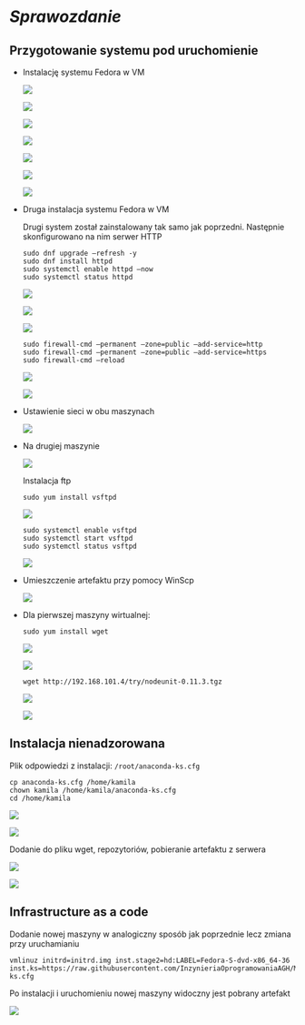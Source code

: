 # ***Sprawozdanie***

## Przygotowanie systemu pod uruchomienie

- Instalację systemu Fedora w VM

  ![](1.PNG)

  ![](2.PNG)

  ![](3.PNG)

  ![](4.PNG)

  ![](5.PNG)

  ![](6.PNG)

  ![](7.PNG)

- Druga instalacja systemu Fedora w VM 

   Drugi system został zainstalowany tak samo jak poprzedni. Następnie skonfigurowano na nim serwer HTTP

   ```
  sudo dnf upgrade –refresh -y
  sudo dnf install httpd
  sudo systemctl enable httpd –now
  sudo systemctl status httpd
  ```

  ![](8.PNG)

  ![](9.PNG)

  ![](10.PNG)

  ```
  sudo firewall-cmd –permanent –zone=public –add-service=http
  sudo firewall-cmd –permanent –zone=public –add-service=https
  sudo firewall-cmd –reload
  ```

  ![](11.PNG)

  ![](12.PNG)

- Ustawienie sieci w obu maszynach

  ![](13.PNG)

- Na drugiej maszynie 

  ![](14.PNG)

  Instalacja ftp

  ```
  sudo yum install vsftpd
  ```

  ![](15.PNG)

  ```
  sudo systemctl enable vsftpd
  sudo systemctl start vsftpd
  sudo systemctl status vsftpd
  ```

  ![](16.PNG)


- Umieszczenie artefaktu przy pomocy WinScp

  ![](17.PNG)


- Dla pierwszej maszyny wirtualnej:

  ```
  sudo yum install wget
  ```

  ![](18.PNG)

  ![](19.PNG)

  ```
  wget http://192.168.101.4/try/nodeunit-0.11.3.tgz
  ```

  ![](20.PNG)

  ![](21.PNG)



## Instalacja nienadzorowana

Plik odpowiedzi z instalacji:
  ```/root/anaconda-ks.cfg```

```
cp anaconda-ks.cfg /home/kamila
chown kamila /home/kamila/anaconda-ks.cfg
cd /home/kamila

```

![](22.PNG)

![](23.PNG)

Dodanie do pliku wget, repozytoriów, pobieranie artefaktu z serwera

![](24.PNG)

![](25.PNG)



## Infrastructure as a code

Dodanie nowej maszyny w analogiczny sposób jak poprzednie lecz zmiana przy uruchamianiu

```
vmlinuz initrd=initrd.img inst.stage2=hd:LABEL=Fedora-S-dvd-x86_64-36 inst.ks=https://raw.githubusercontent.com/InzynieriaOprogramowaniaAGH/MDO2022_S/KL299629/ITE/GCL04/KL299629/Lab09/anaconda-ks.cfg

```

Po instalacji i uruchomieniu nowej maszyny widoczny jest pobrany artefakt

![](26.PNG)